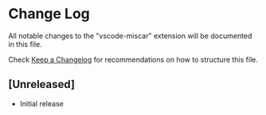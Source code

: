 # Change Log

All notable changes to the "vscode-miscar" extension will be documented in this file.

Check [Keep a Changelog](http://keepachangelog.com/) for recommendations on how to structure this file.

## [Unreleased]

- Initial release
